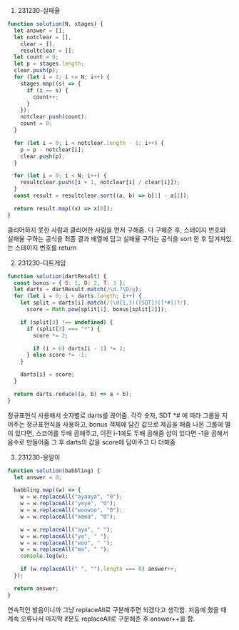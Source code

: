 1. 231230-실패율

```javascript
function solution(N, stages) {
  let answer = [];
  let notclear = [],
    clear = [],
    resultclear = [];
  let count = 0;
  let p = stages.length;
  clear.push(p);
  for (let i = 1; i <= N; i++) {
    stages.map((s) => {
      if (i == s) {
        count++;
      }
    });
    notclear.push(count);
    count = 0;
  }

  for (let i = 0; i < notclear.length - 1; i++) {
    p = p - notclear[i];
    clear.push(p);
  }

  for (let i = 0; i < N; i++) {
    resultclear.push([i + 1, notclear[i] / clear[i]]);
  }
  const result = resultclear.sort((a, b) => b[1] - a[1]);

  return result.map((x) => x[0]);
}
```

클리어하지 못한 사람과 클리어한 사람을 먼저 구해줌. 다 구해준 후, 스테이지 번호와 실패율 구하는 공식을 최종 결과 배열에 담고 실패율 구하는 공식을 sort 한 후
담겨져있는 스테이지 번호를 return

2. 231230-다트게임

```javascript
function solution(dartResult) {
  const bonus = { S: 1, D: 2, T: 3 };
  let darts = dartResult.match(/\d.?\D/g);
  for (let i = 0; i < darts.length; i++) {
    let split = darts[i].match(/(\d{1,})([SDT])([*#])?/),
      score = Math.pow(split[1], bonus[split[2]]);

    if (split[3] !== undefined) {
      if (split[3] === "*") {
        score *= 2;

        if (i > 0) darts[i - 1] *= 2;
      } else score *= -1;
    }

    darts[i] = score;
  }

  return darts.reduce((a, b) => a + b);
}
```

정규표현식 사용해서 숫자별로 darts를 끊어줌.
각각 숫자, SDT \*# 에 따라 그룹을 지어주는 정규표현식을 사용하고, bonus 객체에 담긴 값으로 제곱을 해줌
나온 그룹에 별이 있다면, 스코어를 두배 곱해주고, 이전 i-1에도 두배 곱해줌
샵이 있다면 -1을 곱해서 음수로 만들어줌
그 후 darts의 값을 score에 담아주고 다 더해줌

3. 231230-옹알이

```javascript
function solution(babbling) {
  let answer = 0;

  babbling.map((w) => {
    w = w.replaceAll("ayaaya", "0");
    w = w.replaceAll("yeye", "0");
    w = w.replaceAll("woowoo", "0");
    w = w.replaceAll("mama", "0");

    w = w.replaceAll("aya", " ");
    w = w.replaceAll("ye", " ");
    w = w.replaceAll("woo", " ");
    w = w.replaceAll("ma", " ");
    console.log(w);

    if (w.replaceAll(" ", "").length === 0) answer++;
  });

  return answer;
}
```

연속적인 발음이니까 그냥 replaceAll로 구분해주면 되겠다고 생각함.
처음에 했을 때 계속 오류나서 마지막 if문도 replaceAll로 구분해준 후 answer++을 함.
